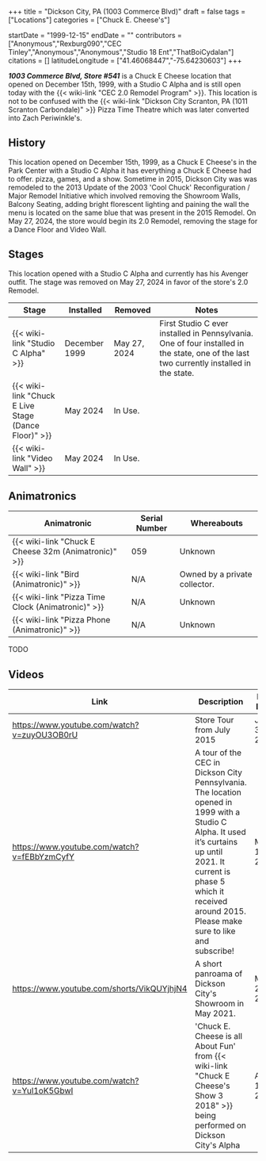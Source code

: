 +++
title = "Dickson City, PA (1003 Commerce Blvd)"
draft = false
tags = ["Locations"]
categories = ["Chuck E. Cheese's"]


startDate = "1999-12-15"
endDate = ""
contributors = ["Anonymous","Rexburg090","CEC Tinley","Anonymous","Anonymous","Studio 18 Ent","ThatBoiCydalan"]
citations = []
latitudeLongitude = ["41.46068447","-75.64230603"]
+++

***1003 Commerce Blvd, Store #541*** is a Chuck E Cheese location that opened on December 15th, 1999, with a Studio C Alpha and is still open today with the {{< wiki-link "CEC 2.0 Remodel Program" >}}. This location is not to be confused with the {{< wiki-link "Dickson City Scranton, PA (1011 Scranton Carbondale)" >}} Pizza Time Theatre which was later converted into Zach Periwinkle's.

## History

This location opened on December 15th, 1999, as a Chuck E Cheese's in the Park Center with a Studio C Alpha it has everything a Chuck E Cheese had to offer. pizza, games, and a show. Sometime in 2015, Dickson City was was remodeled to the 2013 Update of the 2003 'Cool Chuck' Reconfiguration / Major Remodel Initiative which involved removing the Showroom Walls, Balcony Seating, adding bright florescent lighting and paining the wall the menu is located on the same blue that was present in the 2015 Remodel. On May 27, 2024, the store would begin its 2.0 Remodel, removing the stage for a Dance Floor and Video Wall.

## Stages

This location opened with a Studio C Alpha and currently has his Avenger outfit. The stage was removed on May 27, 2024 in favor of the store's 2.0 Remodel.

| Stage                                                      | Installed     | Removed      | Notes                                                                                                                                    |
|------------------------------------------------------------|---------------|--------------|------------------------------------------------------------------------------------------------------------------------------------------|
| {{< wiki-link "Studio C Alpha" >}}                   | December 1999 | May 27, 2024 | First Studio C ever installed in Pennsylvania. One of four installed in the state, one of the last two currently installed in the state. |
| {{< wiki-link "Chuck E Live Stage (Dance Floor)" >}} | May 2024      | In Use.      |                                                                                                                                          |
| {{< wiki-link "Video Wall" >}}                       | May 2024      | In Use.      |                                                                                                                                          |

## Animatronics

| Animatronic                                                | Serial Number | Whereabouts                   |
|------------------------------------------------------------|---------------|-------------------------------|
| {{< wiki-link "Chuck E Cheese 32m (Animatronic)" >}} | 059           | Unknown                       |
| {{< wiki-link "Bird (Animatronic)" >}}               | N/A           | Owned by a private collector. |
| {{< wiki-link "Pizza Time Clock (Animatronic)" >}}   | N/A           | Unknown                       |
| {{< wiki-link "Pizza Phone (Animatronic)" >}}        | N/A           | Unknown                       |

TODO

## Videos

| Link                                        | Description                                                                                                                                                                                                                          | Film Date    | Upload Date     |
|---------------------------------------------|--------------------------------------------------------------------------------------------------------------------------------------------------------------------------------------------------------------------------------------|--------------|-----------------|
| https://www.youtube.com/watch?v=zuyOU3OB0rU | Store Tour from July 2015                                                                                                                                                                                                            | July 3, 2015 | July 8, 2015    |
| https://www.youtube.com/watch?v=fEBbYzmCyfY | A tour of the CEC in Dickson City Pennsylvania. The location opened in 1999 with a Studio C Alpha. It used it’s curtains up until 2021. It current is phase 5 which it received around 2015. Please make sure to like and subscribe! | Mar 18, 2022 | Mar 18, 2022    |
| https://www.youtube.com/shorts/VikQUYjhjN4  | A short panroama of Dickson City's Showroom in May 2021.                                                                                                                                                                             | May 26, 2021 | August 24, 2023 |
| https://www.youtube.com/watch?v=Yul1oK5GbwI | 'Chuck E. Cheese is all About Fun' from {{< wiki-link "Chuck E Cheese's Show 3 2018" >}} being performed on Dickson City's Alpha                                                                                               | Aug 17, 2021 | Aug 21, 2021    |
